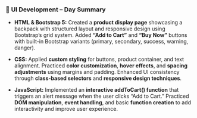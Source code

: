 
### 🧾 **UI Development – Day Summary**

* **HTML & Bootstrap 5:**
  Created a **product display page** showcasing a backpack with structured layout and responsive design using Bootstrap’s grid system. Added **“Add to Cart”** and **“Buy Now”** buttons with built-in Bootstrap variants (primary, secondary, success, warning, danger).

* **CSS:**
  Applied **custom styling** for buttons, product container, and text alignment. Practiced **color customization**, **hover effects**, and **spacing adjustments** using margins and padding. Enhanced UI consistency through **class-based selectors** and **responsive design techniques**.

* **JavaScript:**
  Implemented an **interactive addToCart() function** that triggers an alert message when the user clicks “Add to Cart.” Practiced **DOM manipulation**, **event handling**, and basic **function creation** to add interactivity and improve user experience.


